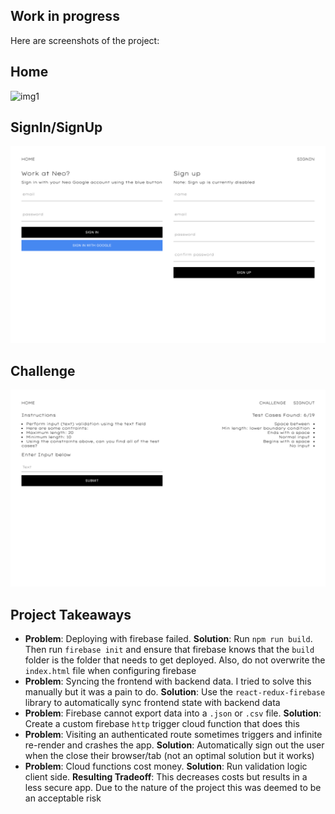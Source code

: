 ## Work in progress

Here are screenshots of the project:

## Home

![img1](filesForReadmd/HomePage.png)

## SignIn/SignUp

![img2](filesForReadmd/SignInSignUpPage.png)

## Challenge

![img3](filesForReadmd/ChallengePage.png)

## Project Takeaways

-   **Problem**: Deploying with firebase failed. **Solution**: Run `npm run build`. Then run `firebase init` and ensure that firebase knows that the `build` folder is the folder that needs to get deployed. Also, do not overwrite the `index.html` file when configuring firebase
-   **Problem**: Syncing the frontend with backend data. I tried to solve this manually but it was a pain to do. **Solution**: Use the `react-redux-firebase` library to automatically sync frontend state with backend data
-   **Problem**: Firebase cannot export data into a `.json` or `.csv` file. **Solution**: Create a custom firebase `http` trigger cloud function that does this
-   **Problem**: Visiting an authenticated route sometimes triggers and infinite re-render and crashes the app. **Solution**: Automatically sign out the user when the close their browser/tab (not an optimal solution but it works)
-   **Problem**: Cloud functions cost money. **Solution**: Run validation logic client side. **Resulting Tradeoff**: This decreases costs but results in a less secure app. Due to the nature of the project this was deemed to be an acceptable risk
